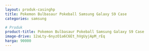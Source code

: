 ```yaml
---
layout: produk-casinghp
title: Pokemon Bulbasaur Pokeball Samsung Galaxy S9 Case
categories: samsung

# Produk
product-title: Pokemon Bulbasaur Pokeball Samsung Galaxy S9 Case
image-drive: 12aLty-6nyzO1a6C6Et_hVgUyjApM_rEq
harga: 90000
---
```

